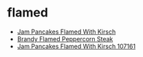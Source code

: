 # flamed

 * [Jam Pancakes Flamed With Kirsch](../../index/j/jam-pancakes-flamed-with-kirsch-107161.json)
 * [Brandy Flamed Peppercorn Steak](../../index/b/brandy-flamed-peppercorn-steak.json)
 * [Jam Pancakes Flamed With Kirsch 107161](../../index/j/jam-pancakes-flamed-with-kirsch-107161.json)
